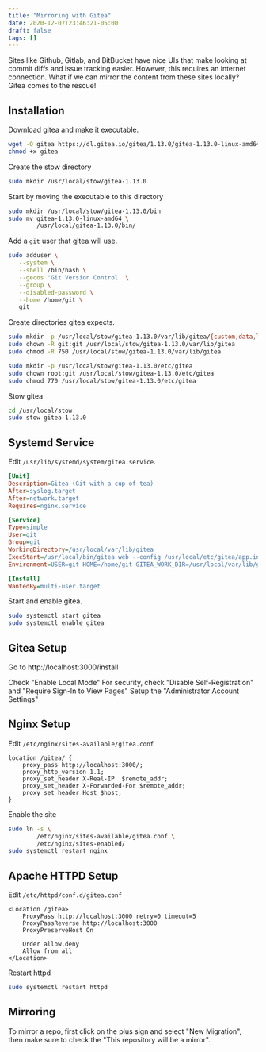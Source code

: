 ```yaml
---
title: "Mirroring with Gitea"
date: 2020-12-07T23:46:21-05:00
draft: false
tags: []
---
```


Sites like Github, Gitlab, and BitBucket have nice UIs that make looking at commit diffs and issue tracking easier. However, this requires an internet connection. What if we can mirror the content from these sites locally? Gitea comes to the rescue!

## Installation

Download gitea and make it executable.
```bash
wget -O gitea https://dl.gitea.io/gitea/1.13.0/gitea-1.13.0-linux-amd64
chmod +x gitea
```

Create the stow directory
```bash
sudo mkdir /usr/local/stow/gitea-1.13.0
```

Start by moving the executable to this directory
```bash
sudo mkdir /usr/local/stow/gitea-1.13.0/bin
sudo mv gitea-1.13.0-linux-amd64 \
        /usr/local/gitea-1.13.0/bin/
```

Add a `git` user that gitea will use.
```bash
sudo adduser \
   --system \
   --shell /bin/bash \
   --gecos 'Git Version Control' \
   --group \
   --disabled-password \
   --home /home/git \
   git
```

Create directories gitea expects.
```bash
sudo mkdir -p /usr/local/stow/gitea-1.13.0/var/lib/gitea/{custom,data,log}
sudo chown -R git:git /usr/local/stow/gitea-1.13.0/var/lib/gitea
sudo chmod -R 750 /usr/local/stow/gitea-1.13.0/var/lib/gitea

sudo mkdir -p /usr/local/stow/gitea-1.13.0/etc/gitea
sudo chown root:git /usr/local/stow/gitea-1.13.0/etc/gitea
sudo chmod 770 /usr/local/stow/gitea-1.13.0/etc/gitea
```

Stow gitea
```bash
cd /usr/local/stow
sudo stow gitea-1.13.0
```

## Systemd Service
Edit `/usr/lib/systemd/system/gitea.service`.
```ini
[Unit]
Description=Gitea (Git with a cup of tea)
After=syslog.target
After=network.target
Requires=nginx.service

[Service]
Type=simple
User=git
Group=git
WorkingDirectory=/usr/local/var/lib/gitea
ExecStart=/usr/local/bin/gitea web --config /usr/local/etc/gitea/app.ini
Environment=USER=git HOME=/home/git GITEA_WORK_DIR=/usr/local/var/lib/gitea

[Install]
WantedBy=multi-user.target
```
Start and enable gitea.
```bash
sudo systemctl start gitea
sudo systemctl enable gitea
```

## Gitea Setup
Go to http://localhost:3000/install

Check "Enable Local Mode"
For security, check "Disable Self-Registration" and "Require Sign-In to View Pages"
Setup the "Administrator Account Settings"

## Nginx Setup
Edit `/etc/nginx/sites-available/gitea.conf`
```nginx
location /gitea/ {
    proxy_pass http://localhost:3000/;
    proxy_http_version 1.1;
    proxy_set_header X-Real-IP  $remote_addr;
    proxy_set_header X-Forwarded-For $remote_addr; 
    proxy_set_header Host $host;
}
```
Enable the site
```bash
sudo ln -s \
        /etc/nginx/sites-available/gitea.conf \
        /etc/nginx/sites-enabled/
sudo systemctl restart nginx
```

## Apache HTTPD Setup
Edit `/etc/httpd/conf.d/gitea.conf`
```
<Location /gitea>
    ProxyPass http://localhost:3000 retry=0 timeout=5
    ProxyPassReverse http://localhost:3000
    ProxyPreserveHost On

    Order allow,deny
    Allow from all
</Location>
```
Restart httpd
```bash
sudo systemctl restart httpd
```

## Mirroring
To mirror a repo, first click on the plus sign and select "New Migration", then make sure to check the "This repository will be a mirror".
